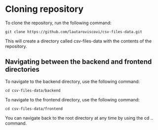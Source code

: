 # Cloning repository

To clone the repository, run the following command:

```
git clone https://github.com/lautaroviscovi/csv-files-data.git
```

This will create a directory called csv-files-data with the contents of the repository.

## Navigating between the backend and frontend directories

To navigate to the backend directory, use the following command:

```
cd csv-files-data/backend
```

To navigate to the frontend directory, use the following command:

```
cd csv-files-data/frontend
```

You can navigate back to the root directory at any time by using the cd .. command.
